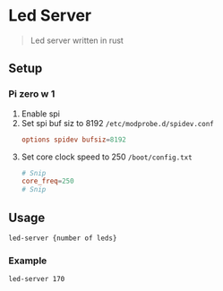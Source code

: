 # Led Server
> Led server written in rust

## Setup

### Pi zero w 1

1. Enable spi
2. Set spi buf siz to 8192
    `/etc/modprobe.d/spidev.conf`
    ```conf
    options spidev bufsiz=8192
    ```
3. Set core clock speed to 250
    `/boot/config.txt`
    ```conf
    # Snip
    core_freq=250
    # Snip
    ```

## Usage

`led-server {number of leds}`

### Example

`led-server 170`

